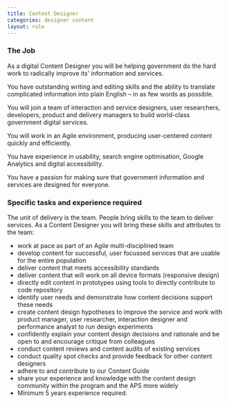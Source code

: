 ```yaml
---
title: Content Designer
categories: designer content
layout: role
---
```


### The Job

As a digital Content Designer you will be helping government do the hard work to radically improve its' information and services.

You have outstanding writing and editing skills and the ability to translate complicated information into plain English – in as few words as possible.

You will join a team of interaction and service designers, user researchers, developers, product and delivery managers to build world-class government digital services.

You will work in an Agile environment, producing user-centered content quickly and efficiently.

You have experience in usability, search engine optimisation, Google Analytics and digital accessibility.

You have a passion for making sure that government information and services are designed for everyone.

### Specific tasks and experience required

The unit of delivery is the team. People bring skills to the team to deliver services. As a Content Designer you will bring these skills and attributes to the team:

- work at pace as part of an Agile multi-disciplined team
- develop content for successful, user focussed services that are usable for the entire population
- deliver content that meets accessibility standards
- deliver content that will work on all device formats (responsive design)
- directly edit content in prototypes using tools to directly contribute to code repository
- identify user needs and demonstrate how content decisions support these needs
- create content design hypotheses to improve the service and work with product manager, user researcher, interaction designer and performance analyst to run design experiments
- confidently explain your content design decisions and rationale and be open to and encourage critique from colleagues
- conduct content reviews and content audits of existing services
- conduct quality spot checks and provide feedback for other content designers
- adhere to and contribute to our Content Guide
- share your experience and knowledge with the content design community within the program and the APS more widely
- Minimum 5 years experience required.
